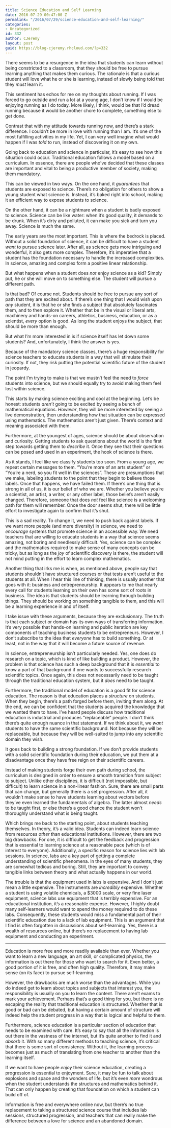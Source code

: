 ```yaml
---
title: Science Education and Self Learning
date: 2016-07-29 00:47:00 Z
permalink: "/2016/07/29/science-education-and-self-learning/"
categories:
- Uncategorized
id: 332
author: CJeremy
layout: post
guid: https://blog-cjeremy.rhcloud.com/?p=332
---
```


There seems to be a resurgence in the idea that students can learn without being constricted to a classroom, that they should be free to pursue learning anything that makes them curious. The rationale is that a curious student will love what he or she is learning, instead of slowly being told that they _must_ learn it.

This sentiment has echos for me on my thoughts about running. If I was forced to go outside and run a lot at a young age, I don&#8217;t know if I would be enjoying running as I do today. More likely, I think, would be that I&#8217;d dread running because it would be another chore to complete, something else to get done.

Contrast that with my attitude towards running now, and there&#8217;s a stark difference. I couldn&#8217;t be more in love with running than I am. It&#8217;s one of the most fulfilling activities in my life. Yet, I can very well imagine what would happen if I was _told_ to run, instead of discovering it on my own.

Going back to education and science in particular, it&#8217;s easy to see how this situation could occur. Traditional education follows a model based on a curriculum. In essence, there are people who&#8217;ve decided that these classes are important and vital to being a productive member of society, making them mandatory.

This can be viewed in two ways. On the one hand, it _guarantees_ that students are exposed to science. There&#8217;s no obligation for others to show a young student what science is. Instead, it&#8217;s baked right into school, making it an efficient way to expose students to science.

On the other hand, it can be a nightmare when a student is badly exposed to science. Science can be like water: when it&#8217;s good quality, it demands to be drunk. When it&#8217;s dirty and polluted, it can make you sick and turn you away. Science is much the same.

The early years are the most important. This is where the bedrock is placed. Without a solid foundation of science, it can be difficult to have a student _want_ to pursue science later. After all, as science gets more intriguing and wonderful, it also gets more complex. Therefore, it&#8217;s imperative that a student has the foundation necessary to handle the increased complexities. In science, amazing and complex form a positive linear relationship.

But what happens when a student does _not_ enjoy science as a kid? Simply put, he or she will move on to something else. The student will pursue a different path.

Is that bad? Of course not. Students should be free to pursue any sort of path that they are excited about. If there&#8217;s one thing that I would wish upon _any_ student, it is that he or she finds a subject that absolutely fascinates them, and to then explore it. Whether that be in the visual or liberal arts, machinery and hands-on careers, athletics, business, education, or as a scientist, _every_ option is good. As long the student enjoys the subject, that should be more than enough.

But what I&#8217;m more interested in is if science itself has let down some students? And, unfortunately, I think the answer is yes.

Because of the mandatory science classes, there&#8217;s a huge responsibility for science teachers to educate students in a way that will stimulate their curiosity. If not, they risk putting the potential scientific future of the student in jeopardy.

The point I&#8217;m trying to make is that we mustn&#8217;t feel the need to _force_ students into science, but we should equally try to avoid making them feel lost within science.

This starts by making science exciting and cool at the beginning. Let&#8217;s be honest: students _aren&#8217;t_ going to be excited by seeing a bunch of mathematical equations. _However_, they will be more interested by seeing a live demonstration, then understanding how that situation can be expressed using mathematics. The mathematics aren&#8217;t just given. There&#8217;s context and meaning associated with them.

Furthermore, at the youngest of ages, science should be about observation and curiosity. Getting students to ask questions about the world is the first step towards getting them to _describe_ it. Once they see that their questions can be posed and used in an experiment, the hook of science is there.

As it stands, I feel like we classify students too soon. From a young age, we repeat certain messages to them. &#8220;You&#8217;re more of an arts student&#8221; or &#8220;You&#8217;re a nerd, so you fit well in the sciences&#8221;. These are presumptions that we make, labeling students to the point that they begin to believe those labels. Once that happens, we have failed them. If there&#8217;s one thing that is strong in all of us, it is our belief of who we are. Whether you believe you&#8217;re a scientist, an artist, a writer, or any other label, those beliefs aren&#8217;t easily changed. Therefore, someone that does _not_ feel like science is a welcoming path for them will remember. Once the door seems shut, there will be little effort to investigate again to confirm that it&#8217;s shut.

This is a sad reality. To change it, we need to push back against labels. If we want more people (and more diversity) in science, we need to _encourage_ systems that promote science in an accessible way. We need teachers that are willing to educate students in a way that science seems amazing, not boring and needlessly difficult. Yes, science can be complex and the mathematics required to make sense of many concepts can be tricky, but as long as the _joy_ of scientific discovery is there, the student will not mind putting in the effort to learn complex mathematics.

Another thing that irks me is when, as mentioned above, people say that students shouldn&#8217;t have structured courses or that tests aren&#8217;t useful to the students at all. When I hear this line of thinking, there is usually another that goes with it: business and entrepreneurship. It appears to me that nearly every call for students learning on their own has some sort of roots in business. The idea is that students should be learning through building things. They should be working on something tangible to them, and this will be a learning experience in and of itself.

I take issue with these arguments, because they are exclusionary. The truth is that each subject or domain has its own ways of transferring information. It&#8217;s very possible that hands-on learning and public iteration are key components of teaching business students to be entrepreneurs. However, I don&#8217;t subscribe to the idea that _everyone_ has to build something. Or at least, not in the way that it will become a future source of revenue.

In science, entrepreneurship isn&#8217;t particularly needed. Yes, one does do research on a topic, which is kind of like building a product. However, the problem is that science has such a deep background that it is _essential_ to know a part of that background if one wants to successfully research scientific topics. Once again, this does not necessarily need to be taught through the traditional education system, but it _does_ need to be taught.

Furthermore, the traditional model of education is a good fit for science education. The reason is that education places a _structure_ on students. When they begin, there&#8217;s a path forged before them, inviting them along. At the end, we can be confident that the students acquired the knowledge that we wanted them to have. I&#8217;ve heard people discuss how traditional education is industrial and produces &#8220;replaceable&#8221; people. I don&#8217;t think there&#8217;s quite enough nuance in that statement. If we think about it, we _want_ students to have the same scientific background. Not because they will be replaceable, but because they will be well-suited to jump into any scientific domain they wish.

It goes back to building a strong foundation. If we don&#8217;t provide students with a solid scientific foundation during their education, we put them at a disadvantage once they have free reign on their scientific careers.

Instead of making students forge their own path during school, the curriculum is designed in order to ensure a smooth transition from subject to subject. Unlike other disciplines, it is difficult (not impossible, but difficult) to learn science in a non-linear fashion. Sure, there are small parts that can change, but generally there is a set progression. After all, it wouldn&#8217;t make sense to have students learning about vectors before they&#8217;ve even learned the fundamentals of algebra. The latter almost _needs_ to be taught first, or else there&#8217;s a good chance the student won&#8217;t thoroughly understand what is being taught.

Which brings me back to the starting point, about students teaching themselves. In theory, it&#8217;s a valid idea. Students can indeed learn science from resources _other_ than educational institutions. However, there are two big drawbacks. For one, it is difficult to get the feedback and progression that is essential to learning science at a reasonable pace (which is of interest to everyone). Additionally, a specific reason for science lies with lab sessions. In science, labs are a key part of getting a complete understanding of scientific phenomena. In the eyes of many students, they are somewhat tedious and boring. Still, they are important to convey tangible links between theory and what actually happens in our world.

The trouble is that the equipment used in labs is expensive. And I don&#8217;t just mean a little expensive. The instruments are _incredibly_ expensive. Whether a student is using volatile chemicals, a $3000 scale, or very fine laser equipment, science labs use equipment that is terribly expensive. For an educational institution, it&#8217;s a reasonable expense. However, I highly doubt many self-learners would want to spend the money required to do these labs. Consequently, these students would miss a fundamental part of their scientific education due to a lack of lab equipment. This is an argument that I find is often forgotten in discussions about self-learning. Yes, there is a wealth of resources online, but there&#8217;s no replacement to having lab equipment and conducting an experiment.

* * *

Education is more free and more readily available than ever. Whether you want to learn a new language, an art skill, or complicated physics, the information is out there for those who want to search for it. Even better, a good portion of it is free, and often high quality. Therefore, it may make sense (on its face) to pursue self-learning.

However, the drawbacks are much worse than the advantages. While you do indeed get to learn about topics and subjects that interest you, the responsibility is usually on you to learn the content. There aren&#8217;t exams to mark your achievement. Perhaps that&#8217;s a good thing for you, but there is no escaping the reality that traditional education is structured. Whether that is good or bad can be debated, but having a certain amount of structure will indeed help the student progress in a way that is logical and helpful to them.

Furthermore, science education is a particular section of education that needs to be examined with care. It&#8217;s easy to say that all the information is out there in the vastness of the internet, but it&#8217;s quite another to find it and _absorb_ it. With so many different methods to teaching science, it&#8217;s critical that there is some sort of consistency. Without it, the learning process becomes just as much of translating from one teacher to another than the learning itself.

If we want to have people _enjoy_ their science education, creating a progression is essential to enjoyment. Sure, it may be fun to talk about explosions and space and the wonders of life, but it&#8217;s even _more_ wondrous when the student understands the structures and mathematics behind it. That can only happen by creating that foundation on which a student can build off of.

Information is free and everywhere online now, but there&#8217;s no true replacement to taking a structured science course that includes lab sessions, structured progression, and teachers that can really make the difference between a love for science and an abandoned domain.